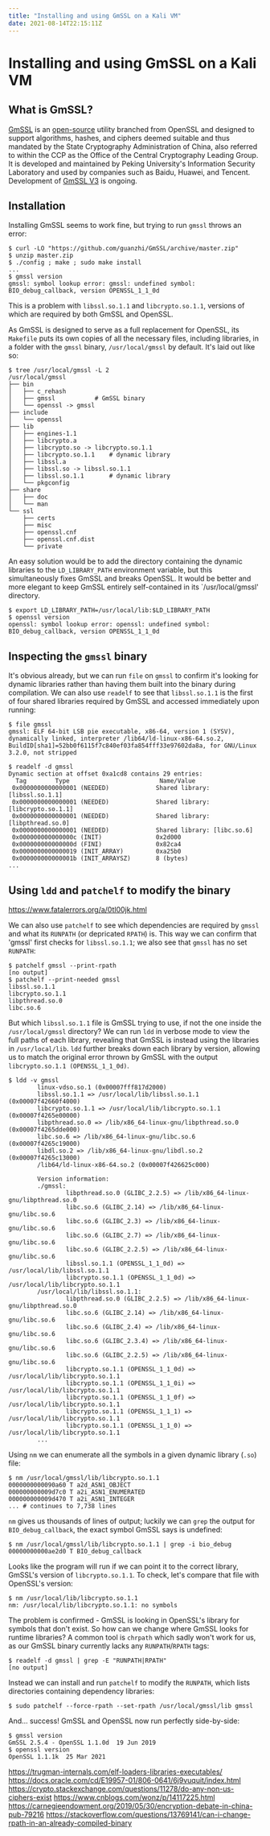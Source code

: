 ```yaml
---
title: "Installing and using GmSSL on a Kali VM"
date: 2021-08-14T22:15:11Z
---
```

# Installing and using GmSSL on a Kali VM

## What is GmSSL?
[GmSSL](https://gmssl.org/) is an [open-source](https://github.com/guanzhi/GmSSL/) utility branched from OpenSSL and designed to support algorithms, hashes, and ciphers deemed suitable and thus mandated by the State Cryptography Administration of China, also referred to within the CCP as the Office of the Central Cryptography Leading Group. It is developed and maintained by Peking University's Information Security Laboratory and used by companies such as Baidu, Huawei, and Tencent. Development of [GmSSL V3](https://github.com/guanzhi/gmssl-v3-dev) is ongoing.

## Installation
Installing GmSSL seems to work fine, but trying to run `gmssl` throws an error:

```
$ curl -LO "https://github.com/guanzhi/GmSSL/archive/master.zip"
$ unzip master.zip
$ ./config ; make ; sudo make install
...
$ gmssl version
gmssl: symbol lookup error: gmssl: undefined symbol: BIO_debug_callback, version OPENSSL_1_1_0d
```

This is a problem with `libssl.so.1.1` and `libcrypto.so.1.1`, versions of which are required by both GmSSL and OpenSSL.

As GmSSL is designed to serve as a full replacement for OpenSSL, its `Makefile` puts its own copies of all the necessary files, including libraries, in a folder with the `gmssl` binary, `/usr/local/gmssl` by default. It's laid out like so:

```
$ tree /usr/local/gmssl -L 2
/usr/local/gmssl
├── bin
│   ├── c_rehash
│   ├── gmssl			# GmSSL binary
│   └── openssl -> gmssl
├── include
│   └── openssl
├── lib
│   ├── engines-1.1
│   ├── libcrypto.a
│   ├── libcrypto.so -> libcrypto.so.1.1
│   ├── libcrypto.so.1.1	# dynamic library
│   ├── libssl.a
│   ├── libssl.so -> libssl.so.1.1
│   ├── libssl.so.1.1		# dynamic library
│   └── pkgconfig
├── share
│   ├── doc
│   └── man
└── ssl
    ├── certs
    ├── misc
    ├── openssl.cnf
    ├── openssl.cnf.dist
    └── private
```

An easy solution would be to add the directory containing the dynamic libraries to the `LD_LIBRARY_PATH` environment variable, but this simultaneously fixes GmSSL and breaks OpenSSL. It would be better and more elegant to keep GmSSL entirely self-contained in its `/usr/local/gmssl' directory. 

```
$ export LD_LIBRARY_PATH=/usr/local/lib:$LD_LIBRARY_PATH
$ openssl version
openssl: symbol lookup error: openssl: undefined symbol: BIO_debug_callback, version OPENSSL_1_1_0d
```

## Inspecting the `gmssl` binary
It's obvious already, but we can run `file` on `gmssl` to confirm it's looking for dynamic libraries rather than having them built into the binary during compilation. We can also use `readelf` to see that `libssl.so.1.1` is the first of four shared libraries required by GmSSL and accessed immediately upon running:

```
$ file gmssl
gmssl: ELF 64-bit LSB pie executable, x86-64, version 1 (SYSV), dynamically linked, interpreter /lib64/ld-linux-x86-64.so.2, BuildID[sha1]=52bb0f6115f7c840ef03fa854fff33e97602da8a, for GNU/Linux 3.2.0, not stripped

$ readelf -d gmssl
Dynamic section at offset 0xa1cd8 contains 29 entries:
  Tag        Type                         Name/Value
 0x0000000000000001 (NEEDED)             Shared library: [libssl.so.1.1]
 0x0000000000000001 (NEEDED)             Shared library: [libcrypto.so.1.1]
 0x0000000000000001 (NEEDED)             Shared library: [libpthread.so.0]
 0x0000000000000001 (NEEDED)             Shared library: [libc.so.6]
 0x000000000000000c (INIT)               0x2d000
 0x000000000000000d (FINI)               0x82ca4
 0x0000000000000019 (INIT_ARRAY)         0xa25b0
 0x000000000000001b (INIT_ARRAYSZ)       8 (bytes)
...
```

## Using `ldd` and `patchelf` to modify the binary
https://www.fatalerrors.org/a/0tl00jk.html

We can also use `patchelf` to see which dependencies are required by `gmssl` and what its `RUNPATH` (or depricated `RPATH`) is. This way we can confirm that 'gmssl' first checks for `libssl.so.1.1`; we also see that `gmssl` has no set `RUNPATH`:

```
$ patchelf gmssl --print-rpath
[no output]
$ patchelf --print-needed gmssl
libssl.so.1.1
libcrypto.so.1.1
libpthread.so.0
libc.so.6
```

But which `libssl.so.1.1` file is GmSSL trying to use, if not the one inside the `/usr/local/gmssl` directory? We can run `ldd` in verbose mode to view the full paths of each library, revealing that GmSSL is instead using the libraries in `/usr/local/lib`. `ldd` further breaks down each library by version, allowing us to match the original error thrown by GmSSL with the output `libcrypto.so.1.1 (OPENSSL_1_1_0d)`.

```
$ ldd -v gmssl
        linux-vdso.so.1 (0x00007fff817d2000)
        libssl.so.1.1 => /usr/local/lib/libssl.so.1.1 (0x00007f42660f4000)
        libcrypto.so.1.1 => /usr/local/lib/libcrypto.so.1.1 (0x00007f4265e00000)
        libpthread.so.0 => /lib/x86_64-linux-gnu/libpthread.so.0 (0x00007f4265dde000)
        libc.so.6 => /lib/x86_64-linux-gnu/libc.so.6 (0x00007f4265c19000)
        libdl.so.2 => /lib/x86_64-linux-gnu/libdl.so.2 (0x00007f4265c13000)
        /lib64/ld-linux-x86-64.so.2 (0x00007f426625c000)

        Version information:
        ./gmssl:
                libpthread.so.0 (GLIBC_2.2.5) => /lib/x86_64-linux-gnu/libpthread.so.0
                libc.so.6 (GLIBC_2.14) => /lib/x86_64-linux-gnu/libc.so.6
                libc.so.6 (GLIBC_2.3) => /lib/x86_64-linux-gnu/libc.so.6
                libc.so.6 (GLIBC_2.7) => /lib/x86_64-linux-gnu/libc.so.6
                libc.so.6 (GLIBC_2.2.5) => /lib/x86_64-linux-gnu/libc.so.6
                libssl.so.1.1 (OPENSSL_1_1_0d) => /usr/local/lib/libssl.so.1.1
                libcrypto.so.1.1 (OPENSSL_1_1_0d) => /usr/local/lib/libcrypto.so.1.1
        /usr/local/lib/libssl.so.1.1:
                libpthread.so.0 (GLIBC_2.2.5) => /lib/x86_64-linux-gnu/libpthread.so.0
                libc.so.6 (GLIBC_2.14) => /lib/x86_64-linux-gnu/libc.so.6
                libc.so.6 (GLIBC_2.4) => /lib/x86_64-linux-gnu/libc.so.6
                libc.so.6 (GLIBC_2.3.4) => /lib/x86_64-linux-gnu/libc.so.6
                libc.so.6 (GLIBC_2.2.5) => /lib/x86_64-linux-gnu/libc.so.6
                libcrypto.so.1.1 (OPENSSL_1_1_0d) => /usr/local/lib/libcrypto.so.1.1
                libcrypto.so.1.1 (OPENSSL_1_1_0i) => /usr/local/lib/libcrypto.so.1.1
                libcrypto.so.1.1 (OPENSSL_1_1_0f) => /usr/local/lib/libcrypto.so.1.1
                libcrypto.so.1.1 (OPENSSL_1_1_1) => /usr/local/lib/libcrypto.so.1.1
                libcrypto.so.1.1 (OPENSSL_1_1_0) => /usr/local/lib/libcrypto.so.1.1
        ...
```

Using `nm` we can enumerate all the symbols in a given dynamic library (`.so`) file:

```
$ nm /usr/local/gmssl/lib/libcrypto.so.1.1
0000000000090a60 T a2d_ASN1_OBJECT
000000000009d7c0 T a2i_ASN1_ENUMERATED
000000000009d470 T a2i_ASN1_INTEGER
... # continues to 7,738 lines
```

`nm` gives us thousands of lines of output; luckily we can `grep` the output for `BIO_debug_callback`, the exact symbol GmSSL says is undefined:

```
$ nm /usr/local/gmssl/lib/libcrypto.so.1.1 | grep -i bio_debug
00000000000ae2d0 T BIO_debug_callback
```

Looks like the program will run if we can point it to the correct library, GmSSL's version of `libcrypto.so.1.1`. To check, let's compare that file with OpenSSL's version:

```
$ nm /usr/local/lib/libcrypto.so.1.1
nm: /usr/local/lib/libcrypto.so.1.1: no symbols
```

The problem is confirmed - GmSSL is looking in OpenSSL's library for symbols that don't exist. So how can we change where GmSSL looks for runtime libraries? A common tool is `chrpath` which sadly won't work for us, as our GmSSL binary currently lacks any `RUNPATH`/`RPATH` tags:

```
$ readelf -d gmssl | grep -E "RUNPATH|RPATH"
[no output]
```

Instead we can install and run `patchelf` to modify the `RUNPATH`, which lists directories containing dependency libraries:

```
$ sudo patchelf --force-rpath --set-rpath /usr/local/gmssl/lib gmssl
```

And... success! GmSSL and OpenSSL now run perfectly side-by-side:

```
$ gmssl version
GmSSL 2.5.4 - OpenSSL 1.1.0d  19 Jun 2019
$ openssl version
OpenSSL 1.1.1k  25 Mar 2021
```

https://trugman-internals.com/elf-loaders-libraries-executables/
https://docs.oracle.com/cd/E19957-01/806-0641/6j9vuquit/index.html
https://crypto.stackexchange.com/questions/11278/do-any-non-us-ciphers-exist
https://www.cnblogs.com/wonz/p/14117225.html
https://carnegieendowment.org/2019/05/30/encryption-debate-in-china-pub-79216
https://stackoverflow.com/questions/13769141/can-i-change-rpath-in-an-already-compiled-binary
